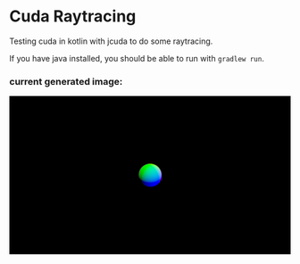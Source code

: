 # Cuda Raytracing
Testing cuda in kotlin with jcuda to do some raytracing.

If you have java installed, you should be able to run with
`gradlew run`.
### current generated image: 
![generated image](generated.png)
